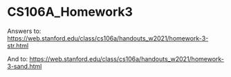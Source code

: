 # CS106A_Homework3

Answers to: https://web.stanford.edu/class/cs106a/handouts_w2021/homework-3-str.html

And to: https://web.stanford.edu/class/cs106a/handouts_w2021/homework-3-sand.html
